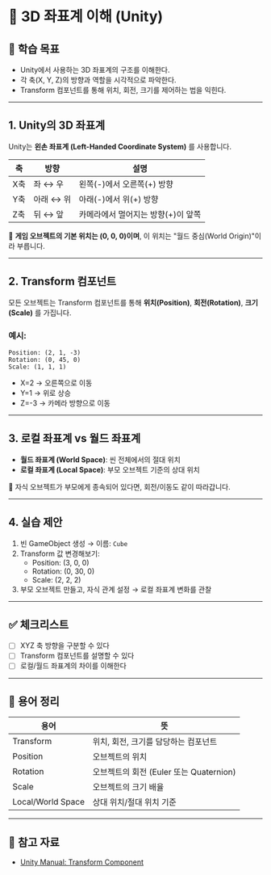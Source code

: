 # 🧭 3D 좌표계 이해 (Unity)

## 🧠 학습 목표

- Unity에서 사용하는 3D 좌표계의 구조를 이해한다.
- 각 축(X, Y, Z)의 방향과 역할을 시각적으로 파악한다.
- Transform 컴포넌트를 통해 위치, 회전, 크기를 제어하는 법을 익힌다.

---

## 1. Unity의 3D 좌표계

Unity는 **왼손 좌표계 (Left-Handed Coordinate System)** 를 사용합니다.

| 축 | 방향 | 설명 |
|----|------|------|
| X축 | 좌 ↔ 우 | 왼쪽(-)에서 오른쪽(+) 방향 |
| Y축 | 아래 ↔ 위 | 아래(-)에서 위(+) 방향 |
| Z축 | 뒤 ↔ 앞 | 카메라에서 멀어지는 방향(+)이 앞쪽 |

🧩 **게임 오브젝트의 기본 위치는 (0, 0, 0)이며**, 이 위치는 "월드 중심(World Origin)"이라 부릅니다.

---

## 2. Transform 컴포넌트

모든 오브젝트는 Transform 컴포넌트를 통해 **위치(Position)**, **회전(Rotation)**, **크기(Scale)** 를 가집니다.

### 예시:

```plaintext
Position: (2, 1, -3)
Rotation: (0, 45, 0)
Scale: (1, 1, 1)
```

- X=2 → 오른쪽으로 이동
- Y=1 → 위로 상승
- Z=-3 → 카메라 방향으로 이동

---

## 3. 로컬 좌표계 vs 월드 좌표계

- **월드 좌표계 (World Space)**: 씬 전체에서의 절대 위치
- **로컬 좌표계 (Local Space)**: 부모 오브젝트 기준의 상대 위치

🎯 자식 오브젝트가 부모에게 종속되어 있다면, 회전/이동도 같이 따라갑니다.

---

## 4. 실습 제안

1. 빈 GameObject 생성 → 이름: `Cube`
2. Transform 값 변경해보기:
   - Position: (3, 0, 0)
   - Rotation: (0, 30, 0)
   - Scale: (2, 2, 2)
3. 부모 오브젝트 만들고, 자식 관계 설정 → 로컬 좌표계 변화를 관찰

---

## ✅ 체크리스트

- [ ] XYZ 축 방향을 구분할 수 있다
- [ ] Transform 컴포넌트를 설명할 수 있다
- [ ] 로컬/월드 좌표계의 차이를 이해한다

---

## 📌 용어 정리

| 용어 | 뜻 |
|------|-----|
| Transform | 위치, 회전, 크기를 담당하는 컴포넌트 |
| Position | 오브젝트의 위치 |
| Rotation | 오브젝트의 회전 (Euler 또는 Quaternion) |
| Scale | 오브젝트의 크기 배율 |
| Local/World Space | 상대 위치/절대 위치 기준 |

---

## 🔗 참고 자료

- [Unity Manual: Transform Component](https://docs.unity3d.com/Manual/class-Transform.html)

